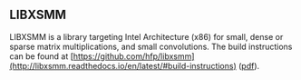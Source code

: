 ## LIBXSMM

LIBXSMM is a library targeting Intel Architecture (x86) for small, dense or sparse matrix multiplications, and small convolutions. The build instructions can be found at [https://github.com/hfp/libxsmm](http://libxsmm.readthedocs.io/en/latest/#build-instructions) ([pdf](https://raw.githubusercontent.com/hfp/libxsmm/master/documentation/libxsmm.pdf)).

